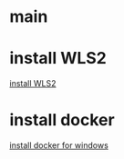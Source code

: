 # main

# install WLS2

[install WLS2](https://docs.microsoft.com/ko-kr/windows/wsl/install-win10#step-4---download-the-linux-kernel-update-package)

# install docker

[install docker for windows](https://docs.docker.com/docker-for-windows/install/)
